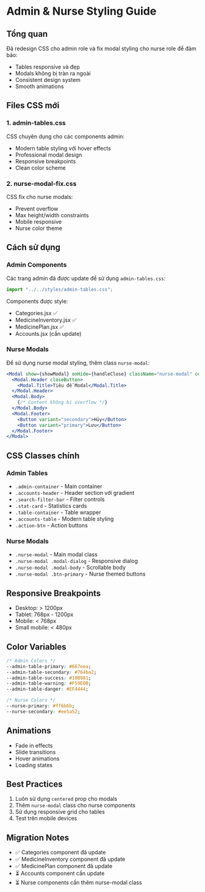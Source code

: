 # Admin & Nurse Styling Guide

## Tổng quan
Đã redesign CSS cho admin role và fix modal styling cho nurse role để đảm bảo:
- Tables responsive và đẹp
- Modals không bị tràn ra ngoài
- Consistent design system
- Smooth animations

## Files CSS mới

### 1. admin-tables.css
CSS chuyên dụng cho các components admin:
- Modern table styling với hover effects
- Professional modal design
- Responsive breakpoints
- Clean color scheme

### 2. nurse-modal-fix.css
CSS fix cho nurse modals:
- Prevent overflow
- Max height/width constraints
- Mobile responsive
- Nurse color theme

## Cách sử dụng

### Admin Components
Các trang admin đã được update để sử dụng `admin-tables.css`:
```jsx
import "../../styles/admin-tables.css";
```

Components được style:
- Categories.jsx ✅
- MedicineInventory.jsx ✅  
- MedicinePlan.jsx ✅
- Accounts.jsx (cần update)

### Nurse Modals
Để sử dụng nurse modal styling, thêm class `nurse-modal`:

```jsx
<Modal show={showModal} onHide={handleClose} className="nurse-modal" centered>
  <Modal.Header closeButton>
    <Modal.Title>Tiêu đề Modal</Modal.Title>
  </Modal.Header>
  <Modal.Body>
    {/* Content không bị overflow */}
  </Modal.Body>
  <Modal.Footer>
    <Button variant="secondary">Hủy</Button>
    <Button variant="primary">Lưu</Button>
  </Modal.Footer>
</Modal>
```

## CSS Classes chính

### Admin Tables
- `.admin-container` - Main container
- `.accounts-header` - Header section với gradient
- `.search-filter-bar` - Filter controls
- `.stat-card` - Statistics cards
- `.table-container` - Table wrapper
- `.accounts-table` - Modern table styling
- `.action-btn` - Action buttons

### Nurse Modals  
- `.nurse-modal` - Main modal class
- `.nurse-modal .modal-dialog` - Responsive dialog
- `.nurse-modal .modal-body` - Scrollable body
- `.nurse-modal .btn-primary` - Nurse themed buttons

## Responsive Breakpoints
- Desktop: > 1200px
- Tablet: 768px - 1200px
- Mobile: < 768px
- Small mobile: < 480px

## Color Variables
```css
/* Admin Colors */
--admin-table-primary: #667eea;
--admin-table-secondary: #764ba2;
--admin-table-success: #10B981;
--admin-table-warning: #F59E0B;
--admin-table-danger: #EF4444;

/* Nurse Colors */
--nurse-primary: #ff6b6b;
--nurse-secondary: #ee5a52;
```

## Animations
- Fade in effects
- Slide transitions
- Hover animations
- Loading states

## Best Practices
1. Luôn sử dụng `centered` prop cho modals
2. Thêm `nurse-modal` class cho nurse components
3. Sử dụng responsive grid cho tables
4. Test trên mobile devices

## Migration Notes
- ✅ Categories component đã update
- ✅ MedicineInventory component đã update  
- ✅ MedicinePlan component đã update
- ⏳ Accounts component cần update
- ⏳ Nurse components cần thêm nurse-modal class 
